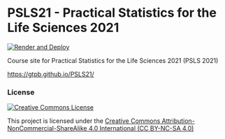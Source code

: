 #  PSLS21 - Practical Statistics for the Life Sciences 2021

[![Render and Deploy](https://github.com/GTPB/PSLS21/workflows/Render%20and%20Deploy/badge.svg)](https://github.com/GTPB/PSLS21/actions)

Course site for Practical Statistics for the Life Sciences 2021 (PSLS 2021)

https://gtpb.github.io/PSLS21/



### License

<a rel="license" href="https://creativecommons.org/licenses/by-nc-sa/4.0"><img alt="Creative Commons License" style="border-width:0" src="https://i.creativecommons.org/l/by-nc-sa/4.0/88x31.png" /></a>

This project is licensed under the [Creative Commons Attribution-NonCommercial-ShareAlike 4.0 International (CC BY-NC-SA 4.0)](https://creativecommons.org/licenses/by-nc-sa/4.0)



